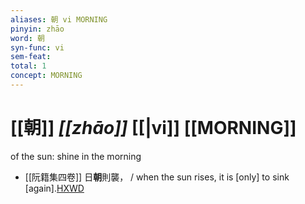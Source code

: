 ```yaml
---
aliases: 朝 vi MORNING
pinyin: zhāo
word: 朝
syn-func: vi
sem-feat: 
total: 1
concept: MORNING 
---
```

# [[朝]] *[[zhāo]]*  [[|vi]] [[MORNING]]
of the sun: shine in the morning
 - [[阮籍集四卷]] 日**朝**則襲， / when the sun rises, it is [only] to sink [again].[HXWD](https://hxwd.org/textview.html?location=CH2b1558_CHANT_003-39a.12)